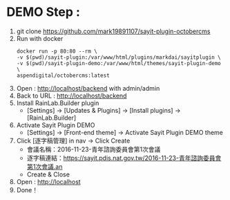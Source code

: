 # DEMO Step :
1. git clone https://github.com/mark19891107/sayit-plugin-octobercms
2. Run with docker
   ```
   docker run -p 80:80 --rm \
   -v $(pwd)/sayit-plugin:/var/www/html/plugins/markdai/sayitplugin \
   -v $(pwd)/sayit-plugin-demo:/var/www/html/themes/sayit-plugin-demo \
   aspendigital/octobercms:latest
   ```
3. Open : [http://localhost/backend](http://localhost/backend) with admin/admin
4. Back to URL : [http://localhost/backend](http://localhost/backend)
5. Install RainLab.Builder plugin
    * [Settings] -> [Updates & Plugins] -> [Install plugins] -> [RainLab.Builder]
6. Activate Sayit Plugin DEMO
    * [Settings] -> [Front-end theme] -> Activate Sayit Plugin DEMO theme
7. Click [逐字稿管理] in nav -> Click Create 
    * 會議名稱：2016-11-23-青年諮詢委員會第1次會議
    * 逐字稿連結：https://sayit.pdis.nat.gov.tw/2016-11-23-青年諮詢委員會第1次會議.an
    * Create & Close
8. Open : [http://localhost](http://localhost)
9. Done！
